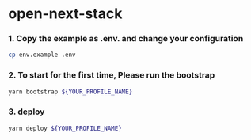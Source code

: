 # open-next-stack

### 1. Copy the example as .env. and change your configuration

```bash
cp env.example .env
```

### 2. To start for the first time, Please run the bootstrap

```bash
yarn bootstrap ${YOUR_PROFILE_NAME}
```

### 3. deploy

```bash
yarn deploy ${YOUR_PROFILE_NAME}
```
